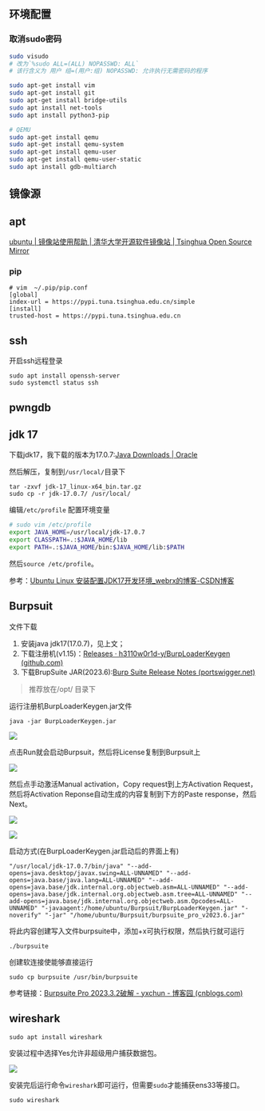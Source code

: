 ## 环境配置
### 取消sudo密码
```bash
sudo visudo
# 改为`%sudo ALL=(ALL) NOPASSWD: ALL`
# 该行含义为 用户 组=(用户:组) NOPASSWD: 允许执行无需密码的程序
```


```bash
sudo apt-get install vim
sudo apt-get install git
sudo apt-get install bridge-utils
sudo apt install net-tools
sudo apt install python3-pip

# QEMU
sudo apt-get install qemu
sudo apt-get install qemu-system
sudo apt-get install qemu-user
sudo apt-get install qemu-user-static
sudo apt install gdb-multiarch
```

## 镜像源
## apt
[ubuntu | 镜像站使用帮助 | 清华大学开源软件镜像站 | Tsinghua Open Source Mirror](https://mirrors.tuna.tsinghua.edu.cn/help/ubuntu/)

### pip
```
# vim  ~/.pip/pip.conf
[global]
index-url = https://pypi.tuna.tsinghua.edu.cn/simple
[install]
trusted-host = https://pypi.tuna.tsinghua.edu.cn
```

## ssh
开启ssh远程登录
```
sudo apt install openssh-server
sudo systemctl status ssh
```

## pwngdb


## jdk 17
下载jdk17，我下载的版本为17.0.7:[Java Downloads | Oracle](https://www.oracle.com/java/technologies/downloads/#java17)

然后解压，复制到`/usr/local/`目录下

```shell
tar -zxvf jdk-17_linux-x64_bin.tar.gz
sudo cp -r jdk-17.0.7/ /usr/local/
```

编辑`/etc/profile` 配置环境变量

```sh
# sudo vim /etc/profile
export JAVA_HOME=/usr/local/jdk-17.0.7
export CLASSPATH=.:$JAVA_HOME/lib
export PATH=.:$JAVA_HOME/bin:$JAVA_HOME/lib:$PATH
```

然后`source /etc/profile`。

参考：[Ubuntu Linux 安装配置JDK17开发环境_webrx的博客-CSDN博客](https://blog.csdn.net/webrx/article/details/120678805)

## Burpsuit
文件下载
1. 安装java jdk17(17.0.7)，见上文；
2. 下载注册机(v1.15)：[Releases · h3110w0r1d-y/BurpLoaderKeygen (github.com)](https://github.com/h3110w0r1d-y/BurpLoaderKeygen/releases)
3. 下载BrupSuite JAR(2023.6):[Burp Suite Release Notes (portswigger.net)](https://portswigger.net/burp/releases)

> 推荐放在/opt/ 目录下

运行注册机BurpLoaderKeygen.jar文件
```
java -jar BurpLoaderKeygen.jar
```

![](images/Pasted%20image%2020230613100826.png)

点击Run就会启动Burpsuit，然后将License复制到Burpsuit上

![](images/Pasted%20image%2020230613100913.png)

然后点手动激活Manual activation，Copy request到上方Activation Request，然后将Activation Reponse自动生成的内容复制到下方的Paste response，然后Next。

![](images/Pasted%20image%2020230613101104.png)

![](images/Pasted%20image%2020230613101218.png)

启动方式(在BurpLoaderKeygen.jar启动后的界面上有)

```
"/usr/local/jdk-17.0.7/bin/java" "--add-opens=java.desktop/javax.swing=ALL-UNNAMED" "--add-opens=java.base/java.lang=ALL-UNNAMED" "--add-opens=java.base/jdk.internal.org.objectweb.asm=ALL-UNNAMED" "--add-opens=java.base/jdk.internal.org.objectweb.asm.tree=ALL-UNNAMED" "--add-opens=java.base/jdk.internal.org.objectweb.asm.Opcodes=ALL-UNNAMED" "-javaagent:/home/ubuntu/Burpsuit/BurpLoaderKeygen.jar" "-noverify" "-jar" "/home/ubuntu/Burpsuit/burpsuite_pro_v2023.6.jar" 
```

将此内容创建写入文件burpsuite中，添加+x可执行权限，然后执行就可运行
```
./burpsuite
```

创建软连接使能够直接运行
```
sudo cp burpsuite /usr/bin/burpsuite
```

参考链接：[Burpsuite Pro 2023.3.2破解 - yxchun - 博客园 (cnblogs.com)](https://www.cnblogs.com/ychun/p/17391122.html)

## wireshark

```
sudo apt install wireshark
```

安装过程中选择Yes允许非超级用户捕获数据包。

![](images/Pasted%20image%2020230614164122.png)

安装完后运行命令`wireshark`即可运行，但需要`sudo`才能捕获ens33等接口。
```
sudo wireshark
```